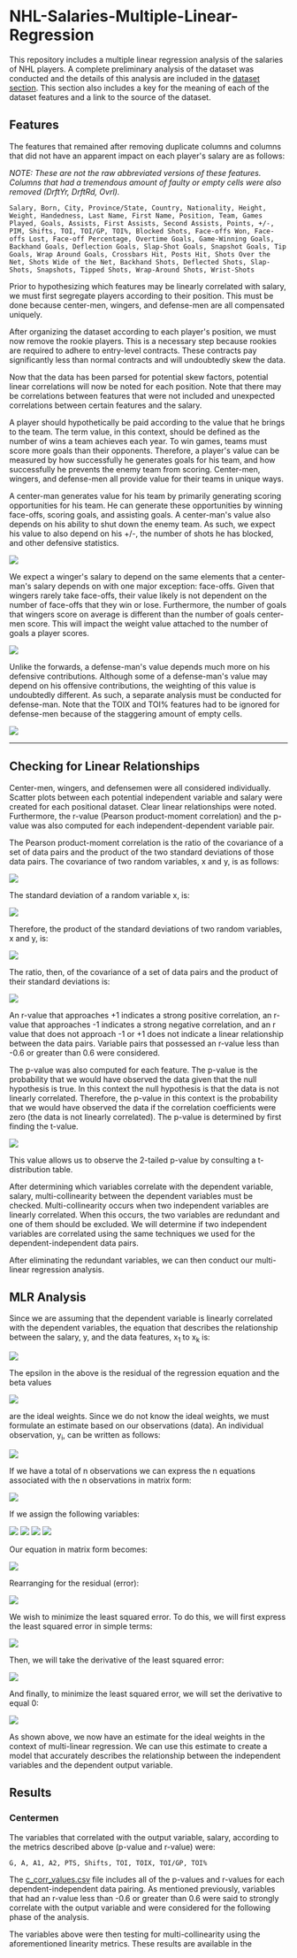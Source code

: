 # NHL-Salaries-Multiple-Linear-Regression
This repository includes a multiple linear regression analysis of the salaries of NHL players. A complete preliminary analysis of the dataset was conducted and the details of this analysis are included in the [dataset section](https://github.com/atkinssamuel/NHL-Salaries-Multiple-Linear-Regression/tree/master/dataset). This section also includes a key for the meaning of each of the dataset features and a link to the source of the dataset.

## Features
The features that remained after removing duplicate columns and columns that did not have an apparent impact on each player's salary are as follows:

*NOTE: These are not the raw abbreviated versions of these features. Columns that had a tremendous amount of faulty or empty cells were also removed (DrftYr, DrftRd, Ovrl).*


```Salary, Born, City, Province/State, Country, Nationality, Height, Weight, Handedness, Last Name, First Name, Position, Team, Games Played, Goals, Assists, First Assists, Second Assists, Points, +/-, PIM, Shifts, TOI, TOI/GP, TOI%, Blocked Shots, Face-offs Won, Face-offs Lost, Face-off Percentage, Overtime Goals, Game-Winning Goals, Backhand Goals, Deflection Goals, Slap-Shot Goals, Snapshot Goals, Tip Goals, Wrap Around Goals, Crossbars Hit, Posts Hit, Shots Over the Net, Shots Wide of the Net, Backhand Shots, Deflected Shots, Slap-Shots, Snapshots, Tipped Shots, Wrap-Around Shots, Wrist-Shots```


Prior to hypothesizing which features may be linearly correlated with salary, we must first segregate players according to their position. This must be done because center-men, wingers, and defense-men are all compensated uniquely. 

After organizing the dataset according to each player's position, we must now remove the rookie players. This is a necessary step because rookies are required to adhere to entry-level contracts. These contracts pay significantly less than normal contracts and will undoubtedly skew the data. 

Now that the data has been parsed for potential skew factors, potential linear correlations will now be noted for each position. Note that there may be correlations between features that were not included and unexpected correlations between certain features and the salary. 

A player should hypothetically be paid according to the value that he brings to the team. The term value, in this context, should be defined as the number of wins a team achieves each year. To win games, teams must score more goals than their opponents. Therefore, a player's value can be measured by how successfully he generates goals for his team, and how successfully he prevents the enemy team from scoring. Center-men, wingers, and defense-men all provide value for their teams in unique ways. 

A center-man generates value for his team by primarily generating scoring opportunities for his team. He can generate these opportunities by winning face-offs, scoring goals, and assisting goals. A center-man's value also depends on his ability to shut down the enemy team. As such, we expect his value to also depend on his +/-, the number of shots he has blocked, and other defensive statistics. 
 
 ![](images/face-off.jpg)

We expect a winger's salary to depend on the same elements that a center-man's salary depends on with one major exception: face-offs. Given that wingers rarely take face-offs, their value likely is not dependent on the number of face-offs that they win or lose. Furthermore, the number of goals that wingers score on average is different than the number of goals center-men score. This will impact the weight value attached to the number of goals a player scores. 

![](images/one-timer.jpg)

Unlike the forwards, a defense-man's value depends much more on his defensive contributions. Although some of a defense-man's value may depend on his offensive contributions, the weighting of this value is undoubtedly different. As such, a separate analysis must be conducted for defense-man. Note that the TOIX and TOI% features had to be ignored for defense-men because of the staggering amount of empty cells.

![](images/blocked-shot.jpg)

----------------------

## Checking for Linear Relationships
Center-men, wingers, and defensemen were all considered individually. Scatter plots between each potential independent variable and salary were created for each positional dataset. Clear linear relationships were noted. Furthermore, the r-value (Pearson product-moment correlation) and the p-value was also computed for each independent-dependent variable pair. 

The Pearson product-moment correlation is the ratio of the covariance of a set of data pairs and the product of the two standard deviations of those data pairs. The covariance of two random variables, x and y, is as follows:

![](images/equations/covariance.png)

The standard deviation of a random variable x, is:

![](images/equations/standard-deviation.png)

Therefore, the product of the standard deviations of two random variables, x and y, is:

![](images/equations/std-deviation-product.png)

The ratio, then, of the covariance of a set of data pairs and the product of their standard deviations is:

![](images/equations/r-value.png)

An r-value that approaches +1 indicates a strong positive correlation, an r-value that approaches -1 indicates a strong negative correlation, and an r value that does not approach -1 or +1 does not indicate a linear relationship between the data pairs. Variable pairs that possessed an r-value less than -0.6 or greater than 0.6 were considered.
 
The p-value was also computed for each feature. The p-value is the probability that we would have observed the data given that the null hypothesis is true. In this context the null hypothesis is that the data is not linearly correlated. Therefore, the p-value in this context is the probability that we would have observed the data if the correlation coefficients were zero (the data is not linearly correlated). The p-value is determined by first finding the t-value. 

![](images/equations/t-value.png)

This value allows us to observe the 2-tailed p-value by consulting a t-distribution table.

After determining which variables correlate with the dependent variable, salary, multi-collinearity between the dependent variables must be checked. Multi-collinearity occurs when two independent variables are linearly correlated. When this occurs, the two variables are redundant and one of them should be excluded. We will determine if two independent variables are correlated using the same techniques we used for the dependent-independent data pairs. 

After eliminating the redundant variables, we can then conduct our multi-linear regression analysis. 

## MLR Analysis
Since we are assuming that the dependent variable is linearly correlated with the dependent variables, the equation that describes the relationship between the salary, y, and the data features, x<sub>1</sub> to x<sub>k</sub> is:

![](images/equations/least-squares-eqn.png)

The epsilon in the above is the residual of the regression equation and the beta values

![](images/equations/beta.png)

are the ideal weights. Since we do not know the ideal weights, we must formulate an estimate based on our observations (data). An individual observation, y<sub>i</sub>, can be written as follows:

![](images/equations/y-i.png)

If we have a total of n observations we can express the n equations associated with the n observations in matrix form:

![](images/equations/matrix-form-eqn.png)

If we assign the following variables:

![](images/equations/capital_y.png)
![](images/equations/capital_x.png)
![](images/equations/capital_beta.png)
![](images/equations/capital-epsilon.png)

Our equation in matrix form becomes:

![](images/equations/y-x-b-e.png)

Rearranging for the residual (error):

![](images/equations/epsilon-equation.png)

We wish to minimize the least squared error. To do this, we will first express the least squared error in simple terms:

![](images/equations/MLR-deriv-1.png)

Then, we will take the derivative of the least squared error:

![](images/equations/MLR-deriv-2.png)

And finally, to minimize the least squared error, we will set the derivative to equal 0:

![](images/equations/MLR-deriv-3.png)

As shown above, we now have an estimate for the ideal weights in the context of multi-linear regression. We can use this estimate to create a model that accurately describes the relationship between the independent variables and the dependent output variable. 

## Results
### Centermen
The variables that correlated with the output variable, salary, according to the metrics described above (p-value and r-value) were:

```
G, A, A1, A2, PTS, Shifts, TOI, TOIX, TOI/GP, TOI%
```

The [c_corr_values.csv](https://github.com/atkinssamuel/NHL-Salaries-Multiple-Linear-Regression/blob/master/results/centermen/c_corr_values.csv) file includes all of the p-values and r-values for each dependent-independent data pairing. As mentioned previously, variables that had an r-value less than -0.6 or greater than 0.6 were said to strongly correlate with the output variable and were considered for the following phase of the analysis. 

The variables above were then testing for multi-collinearity using the aforementioned linearity metrics. These results are available in the 



